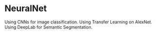 # NeuralNet
Using CNNs for image classification. Using Transfer Learning on AlexNet. Using DeepLab for Semantic Segmentation.
